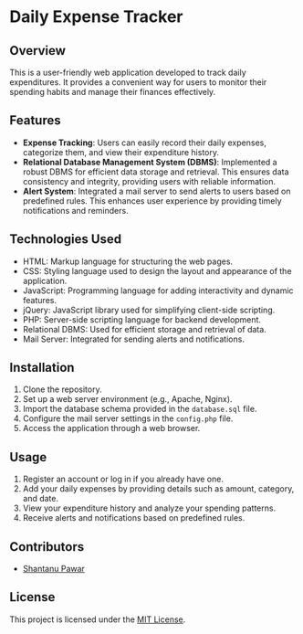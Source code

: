 # Daily Expense Tracker

## Overview
This is a user-friendly web application developed to track daily expenditures. It provides a convenient way for users to monitor their spending habits and manage their finances effectively.

## Features
- **Expense Tracking**: Users can easily record their daily expenses, categorize them, and view their expenditure history.
- **Relational Database Management System (DBMS)**: Implemented a robust DBMS for efficient data storage and retrieval. This ensures data consistency and integrity, providing users with reliable information.
- **Alert System**: Integrated a mail server to send alerts to users based on predefined rules. This enhances user experience by providing timely notifications and reminders.

## Technologies Used
- HTML: Markup language for structuring the web pages.
- CSS: Styling language used to design the layout and appearance of the application.
- JavaScript: Programming language for adding interactivity and dynamic features.
- jQuery: JavaScript library used for simplifying client-side scripting.
- PHP: Server-side scripting language for backend development.
- Relational DBMS: Used for efficient storage and retrieval of data.
- Mail Server: Integrated for sending alerts and notifications.

## Installation
1. Clone the repository.
2. Set up a web server environment (e.g., Apache, Nginx).
3. Import the database schema provided in the `database.sql` file.
4. Configure the mail server settings in the `config.php` file.
5. Access the application through a web browser.

## Usage
1. Register an account or log in if you already have one.
2. Add your daily expenses by providing details such as amount, category, and date.
3. View your expenditure history and analyze your spending patterns.
4. Receive alerts and notifications based on predefined rules.

## Contributors
- [Shantanu Pawar](https://github.com/Shantanupawar77)

## License
This project is licensed under the [MIT License](LICENSE).
